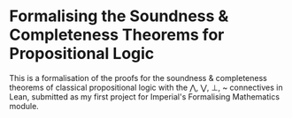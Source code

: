 # Formalising the Soundness & Completeness Theorems for Propositional Logic

This is a formalisation of the proofs for the soundness & completeness theorems
of classical propositional logic with the ⋀, ⋁, ⊥, ~ connectives in Lean,
submitted as my first project for Imperial's Formalising Mathematics module.